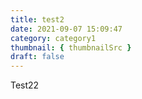 ```yaml
---
title: test2
date: 2021-09-07 15:09:47
category: category1
thumbnail: { thumbnailSrc }
draft: false
---
```


Test22